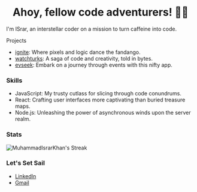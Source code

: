 <h1 align="center">Ahoy, fellow code adventurers! 🏴‍☠️</h1>

I'm ISrar, an interstellar coder on a mission to turn caffeine into code.

Projects

- [ignite](https://ignitestartup.pk/): Where pixels and logic dance the fandango.
- [watchturks](http://lts.watchturks.tv/): A saga of code and creativity, told in bytes.
- [evseek](https://evseek.vercel.app/): Embark on a journey through events with this nifty app.

### Skills

- JavaScript: My trusty cutlass for slicing through code conundrums.
- React: Crafting user interfaces more captivating than buried treasure maps.
- Node.js: Unleashing the power of asynchronous winds upon the server realm.

### Stats

![MuhammadIsrarKhan's Streak](https://github-readme-streak-stats.herokuapp.com/?user=MuhammadIsrarKhan&theme=vue-dark&hide_border=true)


### Let's Set Sail

- [LinkedIn](https://www.linkedin.com/in/muhammad-israr-khan-558300199/)
- [Gmail](israruetp@gmail.com)
